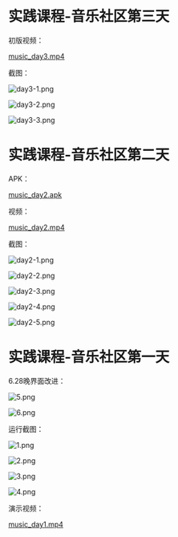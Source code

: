 
# 实践课程-⾳乐社区第三天



初版视频：

[music_day3.mp4](media/music_day3.mp4)



截图：


![day3-1.png](media/day3-1.png)

![day3-2.png](media/day3-2.png)

![day3-3.png](media/day3-3.png)




# 实践课程-⾳乐社区第二天

APK：

[music_day2.apk](APK/music_day2.apk)

视频：

[music_day2.mp4](media/music_day2.mp4)


截图：

![day2-1.png](media/day2-1.png)

![day2-2.png](media/day2-2.png)

![day2-3.png](media/day2-3.png)

![day2-4.png](media/day2-4.png)

![day2-5.png](media/day2-5.png)

# 实践课程-⾳乐社区第⼀天


6.28晚界面改进：

![5.png](media/5.png)

![6.png](media/6.png)

运行截图：

![1.png](media/1.png)

![2.png](media/2.png)

![3.png](media/3.png)

![4.png](media/4.png)




演示视频：

[music_day1.mp4](media/music_day1.mp4)









